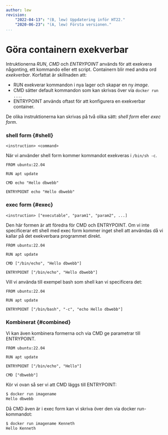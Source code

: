 ```yaml
---
author: lew
revision:
    "2022-04-13": "(B, lew) Uppdatering inför HT22."
    "2020-06-23": "(A, lew) Första versionen."
...
```

Göra containern exekverbar
=======================

Intruktionerna *RUN*, *CMD* och *ENTRYPOINT* används för att exekvera någonting, ett kommando eller ett script. Containern blir med andra ord *exekverbar*. Korfattat är skillnaden att:

* RUN exekverar kommandon i nya lager och skapar en ny *image*.  
* CMD sätter default kommandon som kan skrivas över via `docker run ...`.  
* ENTRYPOINT används oftast för att konfigurera en exekverbar container.  

De olika instruktionerna kan skrivas på två olika sätt: *shell form* eller *exec form*.



### shell form {#shell}

`<instruction> <command>`

När vi använder shell form kommer kommandot exekveras i `/bin/sh -c`.

```
FROM ubuntu:22.04

RUN apt update

CMD echo "Hello dbwebb"

ENTRYPOINT echo "Hello dbwebb"
```



### exec form {#exec}

`<instruction> ["executable", "param1", "param2", ...]`

Den här formen är att föredra för CMD och ENTRYPOINT. Om vi inte specificerar ett shell med exec form kommer inget shell att användas då vi kallar på det exekverbara programmet direkt.

```
FROM ubuntu:22.04

RUN apt update

CMD ["/bin/echo", "Hello dbwebb"]

ENTRYPOINT ["/bin/echo", "Hello dbwebb"]
```

Vill vi använda till exempel bash som shell kan vi specificera det:

```
FROM ubuntu:22.04

RUN apt update

ENTRYPOINT ["/bin/bash", "-c", "echo Hello dbwebb"]
```



### Kombinerat {#combined}

Vi kan även kombinera formerna och via CMD ge parametrar till ENTRYPOINT.

```
FROM ubuntu:22.04

RUN apt update

ENTRYPOINT ["/bin/echo", "Hello"]

CMD ["dbwebb"]
```

Kör vi ovan så ser vi att CMD läggs till ENTRYPOINT:
```bash
$ docker run imagename
Hello dbwebb
```


Då CMD även är i exec form kan vi skriva över den via docker run-kommandot:

```bash
$ docker run imagename Kenneth
Hello Kenneth
```
